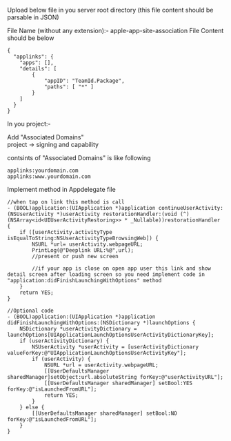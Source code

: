 Upload below file in you server root directory (this file content should be parsable in JSON)

File Name (without any extension):- apple-app-site-association
File Content should be below
```
{
  "applinks": {
    "apps": [],
    "details": [
    	{
			"appID": "TeamId.Package",
			"paths": [ "*" ]
		}
    ]
  }
}
```

In you project:-

Add "Associated Domains"  
project -> signing and capability  


contsints of "Associated Domains" is like following  
```
applinks:yourdomain.com
applinks:www.yourdomain.com
```


Implement method in Appdelegate file

```
//when tap on link this method is call
- (BOOL)application:(UIApplication *)application continueUserActivity:(NSUserActivity *)userActivity restorationHandler:(void (^)(NSArray<id<UIUserActivityRestoring>> * _Nullable))restorationHandler {
    if ([userActivity.activityType isEqualToString:NSUserActivityTypeBrowsingWeb]) {
        NSURL *url= userActivity.webpageURL;
        PrintLog(@"Deeplink URL:%@",url);
		//present or push new screen
		
		//if your app is close on open app user this link and show detail screen after loading screen so you need implement code in "application:didFinishLaunchingWithOptions" method
	}
	return YES;
}

//Optional code
- (BOOL)application:(UIApplication *)application didFinishLaunchingWithOptions:(NSDictionary *)launchOptions {
	NSDictionary *userActivityDictionary = launchOptions[UIApplicationLaunchOptionsUserActivityDictionaryKey];
    if (userActivityDictionary) {
		NSUserActivity *userActivity = [userActivityDictionary valueForKey:@"UIApplicationLaunchOptionsUserActivityKey"];
        if (userActivity) {
            NSURL *url = userActivity.webpageURL;
            [[UserDefaultsManager sharedManager]setObject:url.absoluteString forKey:@"userActivityURL"];
            [[UserDefaultsManager sharedManager] setBool:YES forKey:@"isLaunchedFromURL"];
            return YES;
        }
    } else {
        [[UserDefaultsManager sharedManager] setBool:NO forKey:@"isLaunchedFromURL"];
    }
}
```
